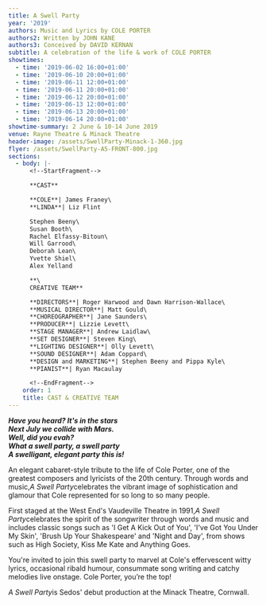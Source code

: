 ```yaml
---
title: A Swell Party
year: '2019'
authors: Music and Lyrics by COLE PORTER
authors2: Written by JOHN KANE
authors3: Conceived by DAVID KERNAN
subtitle: A celebration of the life & work of COLE PORTER
showtimes:
  - time: '2019-06-02 16:00+01:00'
  - time: '2019-06-10 20:00+01:00'
  - time: '2019-06-11 12:00+01:00'
  - time: '2019-06-11 20:00+01:00'
  - time: '2019-06-12 20:00+01:00'
  - time: '2019-06-13 12:00+01:00'
  - time: '2019-06-13 20:00+01:00'
  - time: '2019-06-14 20:00+01:00'
showtime-summary: 2 June & 10-14 June 2019
venue: Rayne Theatre & Minack Theatre
header-image: /assets/SwellParty-Minack-1-360.jpg
flyer: /assets/SwellParty-A5-FRONT-800.jpg
sections:
  - body: |-
      <!--StartFragment-->

      **CAST**

      **COLE**| James Franey\
      **LINDA**| Liz Flint

      Stephen Beeny\
      Susan Booth\
      Rachel Elfassy-Bitoun\
      Will Garrood\
      Deborah Lean\
      Yvette Shiel\
      Alex Yelland

      **\
      CREATIVE TEAM**

      **DIRECTORS**| Roger Harwood and Dawn Harrison-Wallace\
      **MUSICAL DIRECTOR**| Matt Gould\
      **CHOREOGRAPHER**| Jane Saunders\
      **PRODUCER**| Lizzie Levett\
      **STAGE MANAGER**| Andrew Laidlaw\
      **SET DESIGNER**| Steven King\
      **LIGHTING DESIGNER**| Olly Levett\
      **SOUND DESIGNER**| Adam Coppard\
      **DESIGN and MARKETING**| Stephen Beeny and Pippa Kyle\
      **PIANIST**| Ryan Macaulay

      <!--EndFragment-->
    order: 1
    title: CAST & CREATIVE TEAM
---
```

<!--StartFragment-->

***Have you heard? It's in the stars***\
***Next July we collide with Mars.***\
***Well, did you evah?***\
***What a swell party, a swell party***\
***A swelligant, elegant party this is!***

An elegant cabaret-style tribute to the life of Cole Porter, one of the greatest composers and lyricists of the 20th century. Through words and music,*A Swell Party*celebrates the vibrant image of sophistication and glamour that Cole represented for so long to so many people.

First staged at the West End's Vaudeville Theatre in 1991,*A Swell Party*celebrates the spirit of the songwriter through words and music and includes classic songs such as 'I Get A Kick Out of You', 'I've Got You Under My Skin', 'Brush Up Your Shakespeare' and 'Night and Day', from shows such as High Society, Kiss Me Kate and Anything Goes.

You're invited to join this swell party to marvel at Cole's effervescent witty lyrics, occasional ribald humour, consummate song writing and catchy melodies live onstage. Cole Porter, you’re the top!

*A Swell Party*is Sedos' debut production at the Minack Theatre, Cornwall.

<!--EndFragment-->
